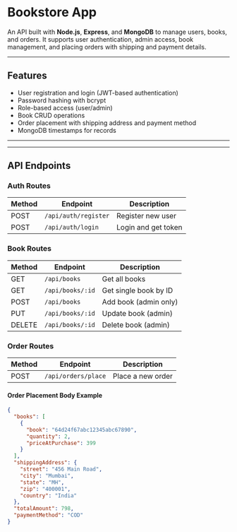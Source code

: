 # Bookstore App

An API built with **Node.js**, **Express**, and **MongoDB** to manage users, books, and orders. It supports user authentication, admin access, book management, and placing orders with shipping and payment details.

---

## Features

- User registration and login (JWT-based authentication)
- Password hashing with bcrypt
- Role-based access (user/admin)
- Book CRUD operations
- Order placement with shipping address and payment method
- MongoDB timestamps for records

---


---

## API Endpoints

### Auth Routes

| Method | Endpoint           | Description          |
|--------|--------------------|----------------------|
| POST   | `/api/auth/register` | Register new user    |
| POST   | `/api/auth/login`    | Login and get token  |

### Book Routes

| Method | Endpoint             | Description             |
|--------|----------------------|-------------------------|
| GET    | `/api/books`         | Get all books           |
| GET    | `/api/books/:id`     | Get single book by ID   |
| POST   | `/api/books`         | Add book (admin only)   |
| PUT    | `/api/books/:id`     | Update book (admin)     |
| DELETE | `/api/books/:id`     | Delete book (admin)     |

### Order Routes

| Method | Endpoint             | Description         |
|--------|----------------------|---------------------|
| POST   | `/api/orders/place`  | Place a new order   |

#### Order Placement Body Example

```json
{
  "books": [
    {
      "book": "64d24f67abc12345abc67890",
      "quantity": 2,
      "priceAtPurchase": 399
    }
  ],
  "shippingAddress": {
    "street": "456 Main Road",
    "city": "Mumbai",
    "state": "MH",
    "zip": "400001",
    "country": "India"
  },
  "totalAmount": 798,
  "paymentMethod": "COD"
}


